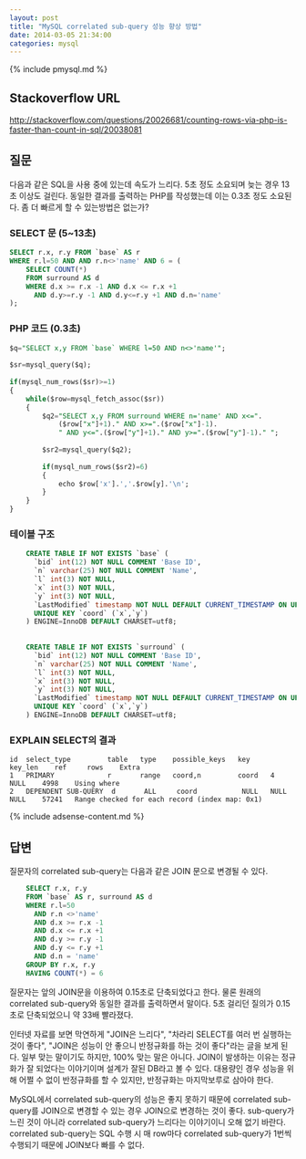 ```yaml
---
layout: post
title: "MySQL correlated sub-query 성능 향상 방법"
date: 2014-03-05 21:34:00
categories: mysql
---
```


{% include pmysql.md %}

## Stackoverflow URL
http://stackoverflow.com/questions/20026681/counting-rows-via-php-is-faster-than-count-in-sql/20038081

## 질문

다음과 같은 SQL을 사용 중에 있는데 속도가 느리다. 5초 정도 소요되며 늦는 경우 13초 이상도 걸린다. 동일한 결과를 출력하는 PHP를 작성했는데 이는 0.3초 정도 소요된다. 좀 더 빠르게 할 수 있는방법은 없는가?

### SELECT 문 (5~13초)

```sql
SELECT r.x, r.y FROM `base` AS r
WHERE r.l=50 AND AND r.n<>'name' AND 6 = (
    SELECT COUNT(*)
    FROM surround AS d
    WHERE d.x >= r.x -1 AND d.x <= r.x +1
      AND d.y>=r.y -1 AND d.y<=r.y +1 AND d.n='name'
);
```

### PHP 코드 (0.3초)

```sql
$q="SELECT x,y FROM `base` WHERE l=50 AND n<>'name'";
 
$sr=mysql_query($q);
 
if(mysql_num_rows($sr)>=1)
{
    while($row=mysql_fetch_assoc($sr))
    {
        $q2="SELECT x,y FROM surround WHERE n='name' AND x<=".
            ($row["x"]+1)." AND x>=".($row["x"]-1).
            " AND y<=".($row["y"]+1)." AND y>=".($row["y"]-1)." ";
 
        $sr2=mysql_query($q2);
 
        if(mysql_num_rows($sr2)=6)
        {
            echo $row['x'].','.$row[y].'\n';
        }
    }
}
```

### 테이블 구조

```sql
    CREATE TABLE IF NOT EXISTS `base` (
      `bid` int(12) NOT NULL COMMENT 'Base ID',
      `n` varchar(25) NOT NULL COMMENT 'Name',
      `l` int(3) NOT NULL,
      `x` int(3) NOT NULL,
      `y` int(3) NOT NULL,
      `LastModified` timestamp NOT NULL DEFAULT CURRENT_TIMESTAMP ON UPDATE CURRENT_TIMESTAMP,
      UNIQUE KEY `coord` (`x`,`y`)
    ) ENGINE=InnoDB DEFAULT CHARSET=utf8;
     
     
    CREATE TABLE IF NOT EXISTS `surround` (
      `bid` int(12) NOT NULL COMMENT 'Base ID',
      `n` varchar(25) NOT NULL COMMENT 'Name',
      `l` int(3) NOT NULL,
      `x` int(3) NOT NULL,
      `y` int(3) NOT NULL,
      `LastModified` timestamp NOT NULL DEFAULT CURRENT_TIMESTAMP ON UPDATE CURRENT_TIMESTAMP,
      UNIQUE KEY `coord` (`x`,`y`)
    ) ENGINE=InnoDB DEFAULT CHARSET=utf8;
```

### EXPLAIN SELECT의 결과

    id  select_type         table   type    possible_keys   key     key_len    ref     rows    Extra  
    1   PRIMARY             r       range   coord,n         coord   4          NULL    4998    Using where
    2   DEPENDENT SUB-QUERY  d       ALL     coord           NULL   NULL        NULL    57241   Range checked for each record (index map: 0x1)

{% include adsense-content.md %}

## 답변

질문자의 correlated sub-query는 다음과 같은 JOIN 문으로 변경될 수 있다.

```sql
    SELECT r.x, r.y
    FROM `base` AS r, surround AS d
    WHERE r.l=50
      AND r.n <>'name'
      AND d.x >= r.x -1
      AND d.x <= r.x +1
      AND d.y >= r.y -1
      AND d.y <= r.y +1
      AND d.n = 'name'
    GROUP BY r.x, r.y
    HAVING COUNT(*) = 6
```

질문자는 앞의 JOIN문을 이용하여 0.15초로 단축되었다고 한다. 물론 원래의 correlated sub-query와 동일한 결과를 출력하면서 말이다. 5초 걸리던 질의가 0.15초로 단축되었으니 약 33배 빨라졌다.

인터넷 자료를 보면 막연하게 "JOIN은 느리다", "차라리 SELECT를 여러 번 실행하는 것이 좋다", "JOIN은 성능이 안 좋으니 반정규화를 하는 것이 좋다"라는 글을 보게 된다. 일부 맞는 말이기도 하지만, 100% 맞는 말은 아니다. JOIN이 발생하는 이유는 정규화가 잘 되었다는 이야기이며 설계가 잘된 DB라고 볼 수 있다. 대용량인 경우 성능을 위해 어쩔 수 없이 반정규화를 할 수 있지만, 반정규화는 마지막보루로 삼아야 한다.

MySQL에서 correlated sub-query의 성능은 좋지 못하기 때문에 correlated sub-query를 JOIN으로 변경할 수 있는 경우 JOIN으로 변경하는 것이 좋다. sub-query가 느린 것이 아니라 correlated sub-query가 느리다는 이야기이니 오해 없기 바란다. correlated sub-query는 SQL 수행 시 매 row마다 correlated sub-query가 1번씩 수행되기 때문에 JOIN보다 빠를 수 없다.
